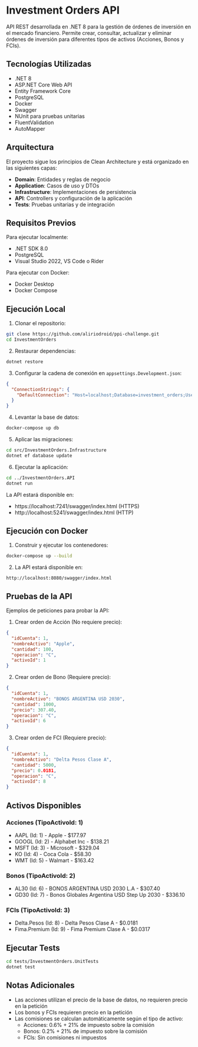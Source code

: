 # Investment Orders API

API REST desarrollada en .NET 8 para la gestión de órdenes de inversión en el mercado financiero. Permite crear, consultar, actualizar y eliminar órdenes de inversión para diferentes tipos de activos (Acciones, Bonos y FCIs).

## Tecnologías Utilizadas

- .NET 8
- ASP.NET Core Web API
- Entity Framework Core
- PostgreSQL
- Docker
- Swagger
- NUnit para pruebas unitarias
- FluentValidation
- AutoMapper

## Arquitectura

El proyecto sigue los principios de Clean Architecture y está organizado en las siguientes capas:

- **Domain**: Entidades y reglas de negocio
- **Application**: Casos de uso y DTOs
- **Infrastructure**: Implementaciones de persistencia
- **API**: Controllers y configuración de la aplicación
- **Tests**: Pruebas unitarias y de integración

## Requisitos Previos

Para ejecutar localmente:
- .NET SDK 8.0
- PostgreSQL
- Visual Studio 2022, VS Code o Rider

Para ejecutar con Docker:
- Docker Desktop
- Docker Compose

## Ejecución Local

1. Clonar el repositorio:
```bash
git clone https://github.com/aliriodroid/ppi-challenge.git
cd InvestmentOrders
```

2. Restaurar dependencias:
```bash
dotnet restore
```

3. Configurar la cadena de conexión en `appsettings.Development.json`:
```json
{
  "ConnectionStrings": {
    "DefaultConnection": "Host=localhost;Database=investment_orders;Username=ppi;Password=ppi123;Port=5432"
  }
}
```

4. Levantar la base de datos:
```bash
docker-compose up db
```

5. Aplicar las migraciones:
```bash
cd src/InvestmentOrders.Infrastructure
dotnet ef database update
```

6. Ejecutar la aplicación:
```bash
cd ../InvestmentOrders.API
dotnet run
```

La API estará disponible en:
- https://localhost:7241/swagger/index.html (HTTPS)
- http://localhost:5241/swagger/index.html (HTTP)

## Ejecución con Docker

1. Construir y ejecutar los contenedores:
```bash
docker-compose up --build
```

2. La API estará disponible en:
```
http://localhost:8080/swagger/index.html
```

## Pruebas de la API

Ejemplos de peticiones para probar la API:

1. Crear orden de Acción (No requiere precio):
```json
{
  "idCuenta": 1,
  "nombreActivo": "Apple",
  "cantidad": 100,
  "operacion": "C",
  "activoId": 1
}
```

2. Crear orden de Bono (Requiere precio):
```json
{
  "idCuenta": 1,
  "nombreActivo": "BONOS ARGENTINA USD 2030",
  "cantidad": 1000,
  "precio": 307.40,
  "operacion": "C",
  "activoId": 6
}
```

3. Crear orden de FCI (Requiere precio):
```json
{
  "idCuenta": 1,
  "nombreActivo": "Delta Pesos Clase A",
  "cantidad": 5000,
  "precio": 0.0181,
  "operacion": "C",
  "activoId": 8
}
```

## Activos Disponibles

### Acciones (TipoActivoId: 1)
- AAPL (Id: 1) - Apple - $177.97
- GOOGL (Id: 2) - Alphabet Inc - $138.21
- MSFT (Id: 3) - Microsoft - $329.04
- KO (Id: 4) - Coca Cola - $58.30
- WMT (Id: 5) - Walmart - $163.42

### Bonos (TipoActivoId: 2)
- AL30 (Id: 6) - BONOS ARGENTINA USD 2030 L.A - $307.40
- GD30 (Id: 7) - Bonos Globales Argentina USD Step Up 2030 - $336.10

### FCIs (TipoActivoId: 3)
- Delta.Pesos (Id: 8) - Delta Pesos Clase A - $0.0181
- Fima.Premium (Id: 9) - Fima Premium Clase A - $0.0317

## Ejecutar Tests

```bash
cd tests/InvestmentOrders.UnitTests
dotnet test
```

## Notas Adicionales

- Las acciones utilizan el precio de la base de datos, no requieren precio en la petición
- Los bonos y FCIs requieren precio en la petición
- Las comisiones se calculan automáticamente según el tipo de activo:
  - Acciones: 0.6% + 21% de impuesto sobre la comisión
  - Bonos: 0.2% + 21% de impuesto sobre la comisión
  - FCIs: Sin comisiones ni impuestos
